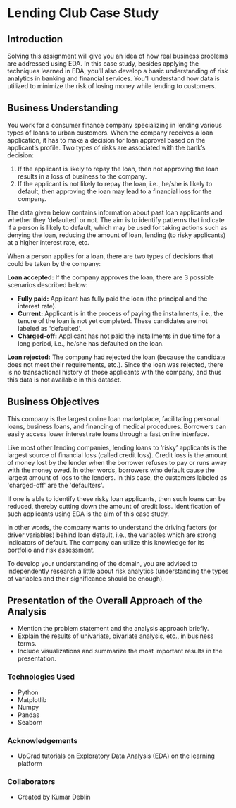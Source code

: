 # Lending Club Case Study

## Introduction
Solving this assignment will give you an idea of how real business problems are addressed using EDA. In this case study, besides applying the techniques learned in EDA, you'll also develop a basic understanding of risk analytics in banking and financial services. You'll understand how data is utilized to minimize the risk of losing money while lending to customers.

## Business Understanding
You work for a consumer finance company specializing in lending various types of loans to urban customers. When the company receives a loan application, it has to make a decision for loan approval based on the applicant’s profile. Two types of risks are associated with the bank’s decision:

1. If the applicant is likely to repay the loan, then not approving the loan results in a loss of business to the company.
2. If the applicant is not likely to repay the loan, i.e., he/she is likely to default, then approving the loan may lead to a financial loss for the company.

The data given below contains information about past loan applicants and whether they ‘defaulted’ or not. The aim is to identify patterns that indicate if a person is likely to default, which may be used for taking actions such as denying the loan, reducing the amount of loan, lending (to risky applicants) at a higher interest rate, etc.

When a person applies for a loan, there are two types of decisions that could be taken by the company:

**Loan accepted:**
If the company approves the loan, there are 3 possible scenarios described below:

- **Fully paid:** Applicant has fully paid the loan (the principal and the interest rate).
- **Current:** Applicant is in the process of paying the installments, i.e., the tenure of the loan is not yet completed. These candidates are not labeled as 'defaulted'.
- **Charged-off:** Applicant has not paid the installments in due time for a long period, i.e., he/she has defaulted on the loan.

**Loan rejected:**
The company had rejected the loan (because the candidate does not meet their requirements, etc.). Since the loan was rejected, there is no transactional history of those applicants with the company, and thus this data is not available in this dataset.

## Business Objectives
This company is the largest online loan marketplace, facilitating personal loans, business loans, and financing of medical procedures. Borrowers can easily access lower interest rate loans through a fast online interface.

Like most other lending companies, lending loans to ‘risky’ applicants is the largest source of financial loss (called credit loss). Credit loss is the amount of money lost by the lender when the borrower refuses to pay or runs away with the money owed. In other words, borrowers who default cause the largest amount of loss to the lenders. In this case, the customers labeled as 'charged-off' are the 'defaulters'.

If one is able to identify these risky loan applicants, then such loans can be reduced, thereby cutting down the amount of credit loss. Identification of such applicants using EDA is the aim of this case study.

In other words, the company wants to understand the driving factors (or driver variables) behind loan default, i.e., the variables which are strong indicators of default. The company can utilize this knowledge for its portfolio and risk assessment.

To develop your understanding of the domain, you are advised to independently research a little about risk analytics (understanding the types of variables and their significance should be enough).

## Presentation of the Overall Approach of the Analysis
- Mention the problem statement and the analysis approach briefly.
- Explain the results of univariate, bivariate analysis, etc., in business terms.
- Include visualizations and summarize the most important results in the presentation.

### Technologies Used
- Python
- Matplotlib
- Numpy
- Pandas
- Seaborn

### Acknowledgements
- UpGrad tutorials on Exploratory Data Analysis (EDA) on the learning platform

### Collaborators
- Created by Kumar Deblin
